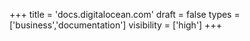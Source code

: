 +++
title = 'docs.digitalocean.com'
draft = false
types = ['business','documentation']
visibility = ['high']
+++
